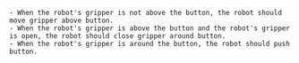 
    - When the robot's gripper is not above the button, the robot should move gripper above button.
    - When the robot's gripper is above the button and the robot's gripper is open, the robot should close gripper around button.
    - When the robot's gripper is around the button, the robot should push button.